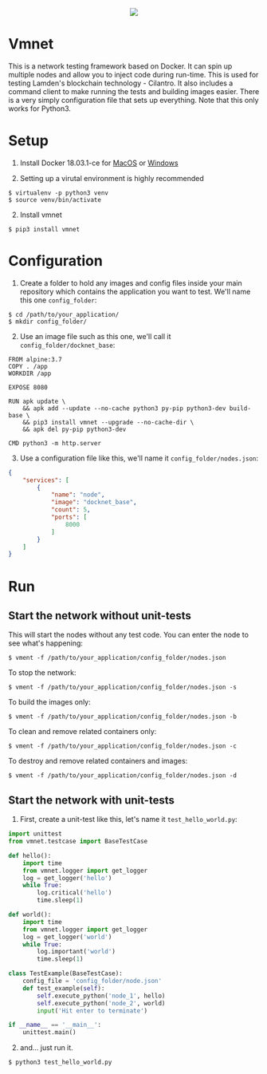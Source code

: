 <p align="center">
  <img src="https://preview.ibb.co/i3Q6Ao/vmnet.png" />
</p>

# Vmnet
This is a network testing framework based on Docker. It can spin up multiple nodes and allow you to inject code during run-time. This is used for testing Lamden's blockchain technology - Cilantro. It also includes a command client to make running the tests and building images easier. There is a very simply configuration file that sets up everything. Note that this only works for Python3.

# Setup

1. Install Docker 18.03.1-ce for [MacOS](https://docs.docker.com/docker-for-mac/release-notes/) or [Windows](https://docs.docker.com/docker-for-windows/release-notes/)

2. Setting up a virutal environment is highly recommended
```
$ virtualenv -p python3 venv
$ source venv/bin/activate
```

2. Install vmnet
```
$ pip3 install vmnet
```

# Configuration

1. Create a folder to hold any images and config files inside your main repository which contains the application you want to test. We'll name this one `config_folder`:
```
$ cd /path/to/your_application/
$ mkdir config_folder/
```

2. Use an image file such as this one, we'll call it `config_folder/docknet_base`:
```text
FROM alpine:3.7
COPY . /app
WORKDIR /app

EXPOSE 8080

RUN apk update \
    && apk add --update --no-cache python3 py-pip python3-dev build-base \
    && pip3 install vmnet --upgrade --no-cache-dir \
    && apk del py-pip python3-dev

CMD python3 -m http.server
```

3. Use a configuration file like this, we'll name it `config_folder/nodes.json`:
```json
{
    "services": [
        {
            "name": "node",
            "image": "docknet_base",
            "count": 5,
            "ports": [
                8000
            ]
        }
    ]
}
```

# Run
## Start the network without unit-tests
This will start the nodes without any test code. You can enter the node to see what's happening:
```
$ vment -f /path/to/your_application/config_folder/nodes.json
```
To stop the network:
```
$ vment -f /path/to/your_application/config_folder/nodes.json -s
```
To build the images only:
```
$ vment -f /path/to/your_application/config_folder/nodes.json -b
```
To clean and remove related containers only:
```
$ vment -f /path/to/your_application/config_folder/nodes.json -c
```
To destroy and remove related containers and images:
```
$ vment -f /path/to/your_application/config_folder/nodes.json -d
```
## Start the network with unit-tests
1. First, create a unit-test like this, let's name it `test_hello_world.py`:
```python
import unittest
from vmnet.testcase import BaseTestCase

def hello():
    import time
    from vmnet.logger import get_logger
    log = get_logger('hello')
    while True:
        log.critical('hello')
        time.sleep(1)

def world():
    import time
    from vmnet.logger import get_logger
    log = get_logger('world')
    while True:
        log.important('world')
        time.sleep(1)

class TestExample(BaseTestCase):
    config_file = 'config_folder/node.json'
    def test_example(self):
        self.execute_python('node_1', hello)
        self.execute_python('node_2', world)
        input('Hit enter to terminate')

if __name__ == '__main__':
    unittest.main()
```
2. and... just run it.
```
$ python3 test_hello_world.py
```
